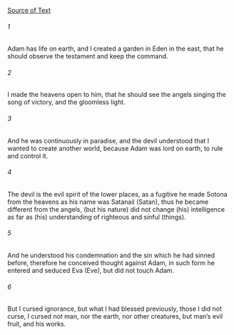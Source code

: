 [Source of Text](https://github.com/scrollmapper/bible_databases_deuterocanonical)

###### 1
Adam has life on earth, and I created a garden in Eden in the east, that he should observe the testament and keep the command.

###### 2
I made the heavens open to him, that he should see the angels singing the song of victory, and the gloomless light.

###### 3
And he was continuously in paradise, and the devil understood that I wanted to create another world, because Adam was lord on earth, to rule and control it.

###### 4
The devil is the evil spirit of the lower places, as a fugitive he made Sotona from the heavens as his name was Satanail (Satan), thus he became different from the angels, (but his nature) did not change (his) intelligence as far as (his) understanding of righteous and sinful (things).

###### 5
And he understood his condemnation and the sin which he had sinned before, therefore he conceived thought against Adam, in such form he entered and seduced Eva (Eve), but did not touch Adam.

###### 6
But I cursed ignorance, but what I had blessed previously, those I did not curse, I cursed not man, nor the earth, nor other creatures, but man’s evil fruit, and his works.